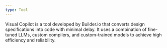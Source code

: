 ```yaml
---
type: Tool
---
```


Visual Copilot is a tool developed by Builder.io that converts design specifications into code with minimal delay. It uses a combination of fine-tuned LLMs, custom compilers, and custom-trained models to achieve high efficiency and reliability.